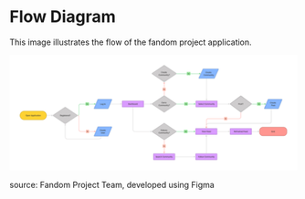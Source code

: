 # Flow Diagram

This image illustrates the flow of the fandom project application.

![Preview](/images/flow-diagram.jpg?raw=true "Artifact 07 - Flow Diagram")

source: Fandom Project Team, developed using Figma